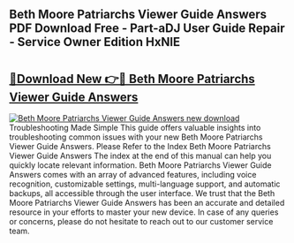 ## Beth Moore Patriarchs Viewer Guide Answers PDF Download Free - Part-aDJ User Guide Repair - Service Owner Edition HxNlE

# <h2><a href="http://bc53988.oget.top/?id=Beth+Moore+Patriarchs+Viewer+Guide+Answers">🔗Download New 👉🔴 Beth Moore Patriarchs Viewer Guide Answers</a></h2>

[![Beth Moore Patriarchs Viewer Guide Answers new download](https://i.imgur.com/5g1atiW.png)](http://bc53988.oget.top/?id=Beth+Moore+Patriarchs+Viewer+Guide+Answers)
Troubleshooting Made Simple This guide offers valuable insights into troubleshooting common issues with your new Beth Moore Patriarchs Viewer Guide Answers. Please Refer to the Index Beth Moore Patriarchs Viewer Guide Answers The index at the end of this manual can help you quickly locate relevant information. Beth Moore Patriarchs Viewer Guide Answers comes with an array of advanced features, including voice recognition, customizable settings, multi-language support, and automatic backups, all accessible through the user interface. We trust that the Beth Moore Patriarchs Viewer Guide Answers has been an accurate and detailed resource in your efforts to master your new device. In case of any queries or concerns, please do not hesitate to reach out to our customer service team.

